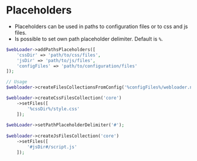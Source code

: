 # Placeholders
- Placeholders can be used in paths to configuration files or to css and js files.
- Is possible to set own path placeholder delimiter. Default is `%`.

````php
$webLoader->addPathsPlaceholders([
    'cssDir' => 'path/to/css/files',
    'jsDir' => 'path/to/js/files',
    'configFiles' => 'path/to/configuration/files'
]);

// Usage
$webloader->createFilesCollectionsFromConfig('%configFiles%/webloader.neon');

$webloader->createCssFilesCollection('core')
    ->setFiles([
        '%cssDir%/style.css'
    ]);
    
$webLoader->setPathPlaceholderDelimiter('#');
    
$webloader->createJsFilesCollection('core')
    ->setFiles([
        '#jsDir#/script.js'
    ]);
````
